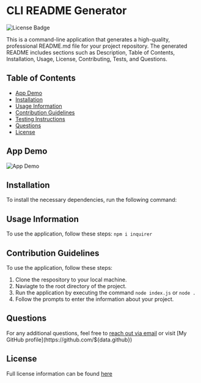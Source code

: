 # CLI README Generator

![License Badge](https://img.shields.io/badge/LICENSE-MIT-green.png)

This is a command-line application that generates a high-quality, professional README.md file for your project repository. The generated README includes sections such as Description, Table of Contents, Installation, Usage, License, Contributing, Tests, and Questions.

## Table of Contents
- [App Demo](#-app-demo)
- [Installation](#-installation)
- [Usage Information](#-usage-information)
- [Contribution Guidelines](#-contribution-guidelines)
- [Testing Instructions](#-testing-instructions)
- [Questions](#questions)
- [License](#license)

## App Demo
![App Demo](#)

## Installation
To install the necessary dependencies, run the following command:

## Usage Information
To use the application, follow these steps:
`npm i inquirer`

## Contribution Guidelines
To use the application, follow these steps:

1. Clone the respository to your local machine.
2. Naviagte to the root directory of the project.
3. Run the application by executing the command `node index.js` or `node .`
4. Follow the prompts to enter the information about your project.


## Questions
For any additional questions, feel free to [reach out via email](${data.email}) or visit [My GitHub profile](https://github.com/${data.github})

## License
Full license information can be found [here](https://opensource.org/license/mit)
